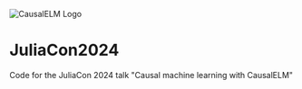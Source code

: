 ![CausalELM Logo]([https://github.com/dscolby/dscolby.github.io/blob/main/github_logo.jpg])
# JuliaCon2024
Code for the JuliaCon 2024 talk "Causal machine learning with CausalELM"
